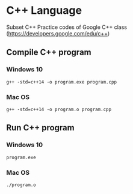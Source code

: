 # C++ Language
Subset C++ Practice codes of Google C++ class (https://developers.google.com/edu/c++)

## Compile C++ program
### Windows 10
```
g++ -std=c++14 -o program.exe program.cpp
```
### Mac OS
```
g++ -std=c++14 -o program.o program.cpp
```
## Run C++ program
### Windows 10
```
program.exe
```
### Mac OS
```
./program.o
```

